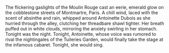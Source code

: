 The flickering gaslights of the Moulin Rouge cast an eerie, emerald glow on the cobblestone streets of Montmartre, Paris.  A chill wind, laced with the scent of absinthe and rain, whipped around Antoinette Dubois as she hurried through the alley, clutching her threadbare shawl tighter.  Her breath puffed out in white clouds, mirroring the anxiety swirling in her stomach.  Tonight was the night.  Tonight, Antoinette, whose voice was rumored to rival the nightingales of the Tuileries Garden, would finally take the stage at the infamous cabaret.  Tonight, she would sing.
